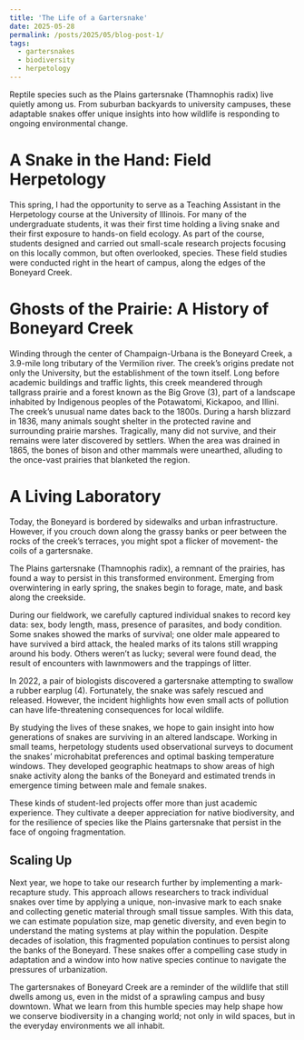 ```yaml
---
title: 'The Life of a Gartersnake'
date: 2025-05-28
permalink: /posts/2025/05/blog-post-1/
tags:
  - gartersnakes
  - biodiversity
  - herpetology
---
```

Reptile species such as the Plains gartersnake (Thamnophis radix) live quietly among us. From suburban backyards to university campuses, these adaptable snakes offer unique insights into how wildlife is responding to ongoing environmental change.

A Snake in the Hand: Field Herpetology
======
This spring, I had the opportunity to serve as a Teaching Assistant in the Herpetology course at the University of Illinois. For many of the undergraduate students, it was their first time holding a living snake and their first exposure to hands-on field ecology.
As part of the course, students designed and carried out small-scale research projects focusing on this locally common, but often overlooked, species. These field studies were conducted right in the heart of campus, along the edges of the Boneyard Creek.

Ghosts of the Prairie: A History of Boneyard Creek
======
Winding through the center of Champaign-Urbana is the Boneyard Creek, a 3.9-mile long tributary of the Vermilion river. The creek’s origins predate not only the University, but the establishment of the town itself. Long before academic buildings and traffic lights, this creek meandered through tallgrass prairie and a forest known as the Big Grove (3), part of a landscape inhabited by Indigenous peoples of the Potawatomi, Kickapoo, and Illini. 
The creek’s unusual name dates back to the 1800s. During a harsh blizzard in 1836, many animals sought shelter in the protected ravine and surrounding prairie marshes. Tragically, many did not survive, and their remains were later discovered by settlers. When the area was drained in 1865, the bones of bison and other mammals were unearthed, alluding to the once-vast prairies that blanketed the region.

A Living Laboratory
======
Today, the Boneyard is bordered by sidewalks and urban infrastructure. However, if you crouch down along the grassy banks or peer between the rocks of the creek’s terraces, you might spot a flicker of movement- the coils of a gartersnake.

The Plains gartersnake (Thamnophis radix), a remnant of the prairies, has found a way to persist in this transformed environment. Emerging from overwintering in early spring, the snakes begin to forage, mate, and bask along the creekside.

During our fieldwork, we carefully captured individual snakes to record key data: sex, body length, mass, presence of parasites, and body condition. Some snakes showed the marks of survival; one older male appeared to have survived a bird attack, the healed marks of its talons still wrapping around his body. Others weren’t as lucky; several were found dead, the result of encounters with lawnmowers and the trappings of litter.

In 2022, a pair of biologists discovered a gartersnake attempting to swallow a rubber earplug (4). Fortunately, the snake was safely rescued and released. However, the incident highlights how even small acts of pollution can have life-threatening consequences for local wildlife.

By studying the lives of these snakes, we hope to gain insight into how generations of snakes are surviving in an altered landscape. Working in small teams, herpetology students used observational surveys to document the snakes’ microhabitat preferences and optimal basking temperature windows. They developed geographic heatmaps to show areas of high snake activity along the banks of the Boneyard and estimated trends in emergence timing between male and female snakes.

These kinds of student-led projects offer more than just academic experience. They cultivate a deeper appreciation for native biodiversity, and for the resilience of species like the Plains gartersnake that persist in the face of ongoing fragmentation.

Scaling Up
------
Next year, we hope to take our research further by implementing a mark-recapture study. This approach allows researchers to track individual snakes over time by applying a unique, non-invasive mark to each snake and collecting genetic material through small tissue samples. With this data, we can estimate population size, map genetic diversity, and even begin to understand the mating systems at play within the population.
Despite decades of isolation, this fragmented population continues to persist along the banks of the Boneyard. These snakes offer a compelling case study in adaptation and a window into how native species continue to navigate the pressures of urbanization.

The gartersnakes of Boneyard Creek are a reminder of the wildlife that still dwells among us, even in the midst of a sprawling campus and busy downtown. What we learn from this humble species may help shape how we conserve biodiversity in a changing world; not only in wild spaces, but in the everyday environments we all inhabit.





